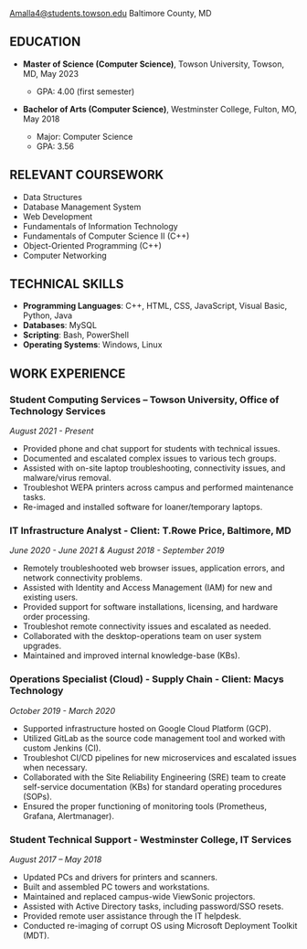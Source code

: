 [Amalla4@students.towson.edu](mailto:Amalla4@students.towson.edu)
Baltimore County, MD

## EDUCATION
- **Master of Science (Computer Science)**, Towson University, Towson, MD, May 2023
  - GPA: 4.00 (first semester)

- **Bachelor of Arts (Computer Science)**, Westminster College, Fulton, MO, May 2018
  - Major: Computer Science
  - GPA: 3.56

## RELEVANT COURSEWORK
- Data Structures
- Database Management System
- Web Development
- Fundamentals of Information Technology
- Fundamentals of Computer Science II (C++)
- Object-Oriented Programming (C++)
- Computer Networking

## TECHNICAL SKILLS
- **Programming Languages**: C++, HTML, CSS, JavaScript, Visual Basic, Python, Java
- **Databases**: MySQL
- **Scripting**: Bash, PowerShell
- **Operating Systems**: Windows, Linux

## WORK EXPERIENCE
### Student Computing Services – Towson University, Office of Technology Services
*August 2021 - Present*
- Provided phone and chat support for students with technical issues.
- Documented and escalated complex issues to various tech groups.
- Assisted with on-site laptop troubleshooting, connectivity issues, and malware/virus removal.
- Troubleshot WEPA printers across campus and performed maintenance tasks.
- Re-imaged and installed software for loaner/temporary laptops.

### IT Infrastructure Analyst - Client: T.Rowe Price, Baltimore, MD
*June 2020 - June 2021 & August 2018 - September 2019*
- Remotely troubleshooted web browser issues, application errors, and network connectivity problems.
- Assisted with Identity and Access Management (IAM) for new and existing users.
- Provided support for software installations, licensing, and hardware order processing.
- Troubleshot remote connectivity issues and escalated as needed.
- Collaborated with the desktop-operations team on user system upgrades.
- Maintained and improved internal knowledge-base (KBs).

### Operations Specialist (Cloud) - Supply Chain - Client: Macys Technology
*October 2019 - March 2020*
- Supported infrastructure hosted on Google Cloud Platform (GCP).
- Utilized GitLab as the source code management tool and worked with custom Jenkins (CI).
- Troubleshot CI/CD pipelines for new microservices and escalated issues when necessary.
- Collaborated with the Site Reliability Engineering (SRE) team to create self-service documentation (KBs) for standard operating procedures (SOPs).
- Ensured the proper functioning of monitoring tools (Prometheus, Grafana, Alertmanager).

### Student Technical Support - Westminster College, IT Services
*August 2017 – May 2018*
- Updated PCs and drivers for printers and scanners.
- Built and assembled PC towers and workstations.
- Maintained and replaced campus-wide ViewSonic projectors.
- Assisted with Active Directory tasks, including password/SSO resets.
- Provided remote user assistance through the IT helpdesk.
- Conducted re-imaging of corrupt OS using Microsoft Deployment Toolkit (MDT).

